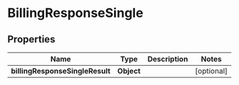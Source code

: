 # BillingResponseSingle

## Properties
Name | Type | Description | Notes
------------ | ------------- | ------------- | -------------
**billingResponseSingleResult** | **Object** |  |  [optional]
